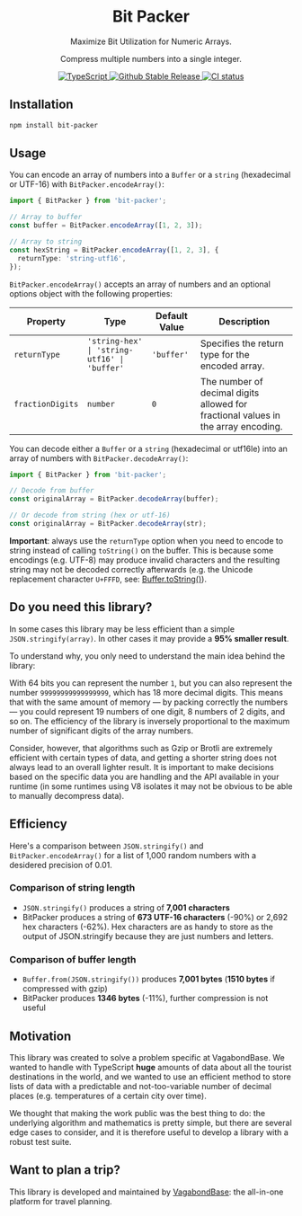 <p align="center">
  <h1 align="center">Bit Packer</h1>
  <p align="center">Maximize Bit Utilization for Numeric Arrays.</p>
  <p align="center">Compress multiple numbers into a single integer.</p>
  <p align="center" style="align: center;">
    <a href="https://npm.im/bit-packer">
      <img src="https://img.shields.io/badge/TypeScript-blue?style=flat-square" alt="TypeScript" />
    </a>
    <a href="https://www.npmjs.com/package/bit-packer">
      <img src="https://img.shields.io/github/v/release/vagabondbase/bit-packer?label=latest&style=flat-square" alt="Github Stable Release" />
    </a>
    <a href="https://github.com/vagabondbase/bit-packer/actions?query=branch%3Amain">
      <img src="https://github.com/vagabondbase/bit-packer/actions/workflows/main.yml/badge.svg" alt="CI status" />
    </a>
  </p>
</p>

## Installation

```sh
npm install bit-packer
```

## Usage

You can encode an array of numbers into a `Buffer` or a `string` (hexadecimal or UTF-16) with `BitPacker.encodeArray()`:

```ts
import { BitPacker } from 'bit-packer';

// Array to buffer
const buffer = BitPacker.encodeArray([1, 2, 3]);

// Array to string
const hexString = BitPacker.encodeArray([1, 2, 3], {
  returnType: 'string-utf16',
});
```

`BitPacker.encodeArray()` accepts an array of numbers and an optional options object with the following properties:

| Property         | Type                                         | Default Value | Description                                                                       |
| ---------------- | -------------------------------------------- | ------------- | --------------------------------------------------------------------------------- |
| `returnType`     | `'string-hex' \| 'string-utf16' \| 'buffer'` | `'buffer'`    | Specifies the return type for the encoded array.                                  |
| `fractionDigits` | `number`                                     | `0`           | The number of decimal digits allowed for fractional values in the array encoding. |

You can decode either a `Buffer` or a `string` (hexadecimal or utf16le) into an array of numbers with `BitPacker.decodeArray()`:

```ts
import { BitPacker } from 'bit-packer';

// Decode from buffer
const originalArray = BitPacker.decodeArray(buffer);

// Or decode from string (hex or utf-16)
const originalArray = BitPacker.decodeArray(str);
```

**Important**: always use the `returnType` option when you need to encode to string instead of calling `toString()` on the buffer. This is because some encodings (e.g. UTF-8) may produce invalid characters and the resulting string may not be decoded correctly afterwards (e.g. the Unicode replacement character `U+FFFD`, see: [Buffer.toString()](https://nodejs.org/api/buffer.html#buffers-and-character-encodings)).

## Do you need this library?

In some cases this library may be less efficient than a simple `JSON.stringify(array)`. In other cases it may provide a **95% smaller result**.

To understand why, you only need to understand the main idea behind the library:

With 64 bits you can represent the number `1`, but you can also represent the number `99999999999999999`, which has 18 more decimal digits. This means that with the same amount of memory — by packing correctly the numbers — you could represent 19 numbers of one digit, 8 numbers of 2 digits, and so on. The efficiency of the library is inversely proportional to the maximum number of significant digits of the array numbers.

Consider, however, that algorithms such as Gzip or Brotli are extremely efficient with certain types of data, and getting a shorter string does not always lead to an overall lighter result. It is important to make decisions based on the specific data you are handling and the API available in your runtime (in some runtimes using V8 isolates it may not be obvious to be able to manually decompress data).

## Efficiency

Here's a comparison between `JSON.stringify()` and `BitPacker.encodeArray()` for a list of 1,000 random numbers with a desidered precision of 0.01.

### Comparison of string length

- `JSON.stringify()` produces a string of **7,001 characters**
- BitPacker produces a string of **673 UTF-16 characters** (-90%) or 2,692 hex characters (-62%). Hex characters are as handy to store as the output of JSON.stringify because they are just numbers and letters.

### Comparison of buffer length

- `Buffer.from(JSON.stringify())` produces **7,001 bytes** (**1510 bytes** if compressed with gzip)
- BitPacker produces **1346 bytes** (-11%), further compression is not useful

## Motivation

This library was created to solve a problem specific at VagabondBase. We wanted to handle with TypeScript **huge** amounts of data about all the tourist destinations in the world, and we wanted to use an efficient method to store lists of data with a predictable and not-too-variable number of decimal places (e.g. temperatures of a certain city over time).

We thought that making the work public was the best thing to do: the underlying algorithm and mathematics is pretty simple, but there are several edge cases to consider, and it is therefore useful to develop a library with a robust test suite.

## Want to plan a trip?

This library is developed and maintained by [VagabondBase](https://vagabondbase.com/): the all-in-one platform for travel planning.
